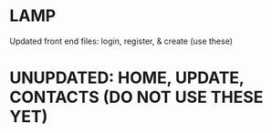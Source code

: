 # LAMP

Updated front end files: login, register, & create (use these)

# UNUPDATED: HOME, UPDATE, CONTACTS (DO NOT USE THESE YET)

